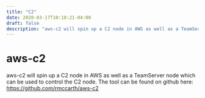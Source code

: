 ```yaml
---
title: "C2"
date: 2020-03-17T10:18:21-04:00
draft: false
description: "aws-c2 will spin up a C2 node in AWS as well as a TeamServer node which can be used to control the C2 node. The tool can be found on github here: https://github.com/rmccarth/aws-c2"
---
```


# aws-c2  

aws-c2 will spin up a C2 node in AWS as well as a TeamServer node which can be used to control the C2 node. The tool can be found on github here: https://github.com/rmccarth/aws-c2


